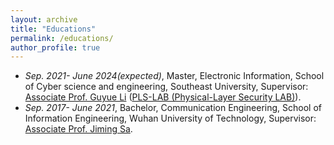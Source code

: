 ```yaml
---
layout: archive
title: "Educations"
permalink: /educations/
author_profile: true
---
```


- *Sep. 2021- June 2024(expected)*, Master, Electronic Information, School of Cyber science and engineering, Southeast University, Supervisor: [Associate Prof. Guyue Li](https://www.researchgate.net/profile/Li-Guyue) ([PLS-LAB (Physical-Layer Security LAB)](https://sunyl1123.github.io/6102laboratory.github.io/)).
- *Sep. 2017- June 2021*, Bachelor, Communication Engineering, School of Information Engineering, Wuhan University of Technology, Supervisor: [Associate Prof. Jiming Sa](http://wutinfo.whut.edu.cn/yjspy/dsjs/201807/t20180704_314376.shtml).
